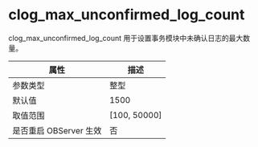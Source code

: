 clog_max_unconfirmed_log_count 
===================================================

clog_max_unconfirmed_log_count 用于设置事务模块中未确认日志的最大数量。


|      **属性**      |     **描述**     |
|------------------|----------------|
| 参数类型             | 整型             |
| 默认值              | 1500           |
| 取值范围             | \[100, 50000\] |
| 是否重启 OBServer 生效 | 否              |



